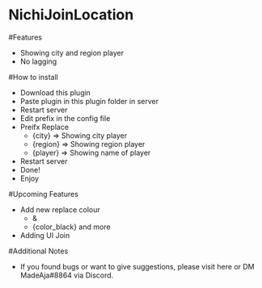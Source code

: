 # NichiJoinLocation

#Features
 + Showing city and region player
 + No lagging
 
 
#How to install
 + Download this plugin
 + Paste plugin in this plugin folder in server
 + Restart server
 + Edit prefix in the config file
 + Preifx Replace
    - {city} => Showing city player
    - {region} => Showing region player
    - {player} => Showing name of player
 + Restart server
 + Done! 
 + Enjoy
 
 
 #Upcoming Features
 + Add new replace colour 
   - & 
   - {color_black} and more
 + Adding UI Join
 
 #Additional Notes
 + If you found bugs or want to give suggestions, please visit here or DM MadeAja#8864 via Discord.
  
